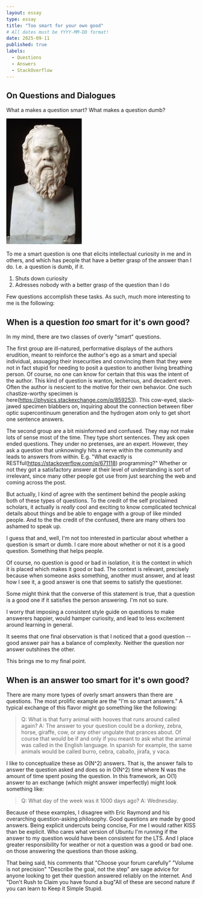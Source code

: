 ```yaml
---
layout: essay
type: essay
title: "Too smart for your own good"
# All dates must be YYYY-MM-DD format!
date: 2025-09-11
published: true
labels:
  - Questions
  - Answers
  - StackOverflow
---
```

## On Questions and Dialogues
What a makes a question smart? What makes a question dumb?

<img width="200px" class="rounded float-start pe-4" src="../img/toosmartforyourowngood/socrates.png">



To me a smart question is one that elicits intellectual curiosity in me and in others, and which has people that have a better grasp of the answer than I do. I.e. a question is dumb, if it. 

 1. Shuts down curiosity
 2. Adresses nobody with a better grasp of the question than I do

Few questions accomplish these tasks. As such, much more interesting to me is the following:

## When is a question *too* smart for it's own good? 

In my mind, there are two classes of overly "smart" questions.

The first group are ill-natured, performative displays of the authors erudition, meant to reinforce the author's ego as a smart and special individual, assuaging their insecurities and convincing them that they were not in fact stupid for needing to posit a question to another living breathing person. Of course, no one can know for certain that this was the intent of the author. This kind of question is wanton, lecherous, and decadent even. Often the author is nescient to the motive for their own behavior. One such chastize-worthy specimen is here(https://physics.stackexchange.com/q/859253). This cow-eyed, slack-jawed specimen blabbers on, inquiring about the connection between fiber optic supercontinuum generation and the hydrogen atom only to get short one sentence answers.

The second group are a bit misinformed and confused. They may not make lots of sense most of the time. They type short sentences. They ask open ended questions. They under no pretenses, are an expert. However, they ask a question that unknowingly hits a nerve within the community and leads to answers from within. E.g. "What exactly is RESTful(https://stackoverflow.com/q/671118) programming?" Whether or not they got a satisfactory answer at their level of understanding is sort of irrelevant, since many other people got use from just searching the web and coming across the post.

But actually, I kind of agree with the sentiment behind the people asking both of these types of questions. To the credit of the self proclaimed scholars, it actually is *really* cool and exciting to know complicated technical details about things and be able to engage with a group of like minded people. And to the the credit of the confused, there are many others too ashamed to speak up.

I guess that and, well, I'm not too interested in particular about whether a question is smart or dumb. I care more about whether or not it is a good question. Something that helps people.

Of course, no question is good or bad in isolation, it is the context in which it is placed which makes it good or bad. The context is relevant, precisely because when someone asks something, another must answer, and at least how I see it, a good answer is one that seems to satisfy the questioner. 

Some might think that the converse of this statement is true, that a question is a good one if it satisfies the person answering. I'm not so sure.

I worry that imposing a consistent style guide on questions to make answerers happier, would hamper curiosity, and lead to less excitement around learning in general.

It seems that one final observation is that I noticed that a good question -- good answer pair has a balance of complexity. Neither the question nor answer outshines the other. 

This brings me to my final point. 

## When is an answer too smart for it's own good?

There are many more types of overly smart answers than there are questions. The most prolific example are the "I'm so smart answers." A typical exchange of this flavor might go something like the following:

>Q: What is that furry animal with hooves that runs around called again?
>A: The answer to your question could be a donkey, zebra, horse, giraffe, cow, or any other ungulate that prances about. Of course that would be if and only if you meant to ask what the animal was called in the English language. In spanish for example, the same animals would be called burro, cebra, caballo, jirafa, y vaca. 

I like to conceptualize these as O(N^2) answers. That is, the answer fails to answer the question asked and does so in O(N^2) time where N was the amount of time spent posing the question. In this framework, an O(1) answer to an exchange (which might answer imperfectly) might look something like:

>Q: What day of the week was it 1000 days ago?
>A: Wednesday.


Because of these examples, I disagree with Eric Raymond and his overarching question-asking philosophy. Good questions are made by good answers. Being explicit undercuts being concise, 
For me I would rather KISS than be explicit. Who cares what version of Ubuntu I'm running if the answer to my question would have been consistent for the LTS. And I place greater responsibility for weather or not a question was a good or bad one. on those answering the questions than those asking. 

That being said, his comments that "Choose your forum carefully" "Volume is not precision" "Describe the goal, not the step" are sage advice for anyone looking to get their question answered reliably on the internet. And "Don't Rush to Claim you have found a bug"All of these are second nature if you can learn to Keep it Simple Stupid.




